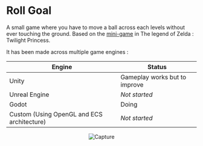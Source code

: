 # Roll Goal

A small game where you have to move a ball across each levels without ever touching the ground. Based on the [mini-game](https://zelda.gamepedia.com/Rollgoal) in The legend of Zelda : Twilight Princess.

It has been made across multiple game engines :

Engine | Status
--- | ---
Unity | Gameplay works but to improve
Unreal Engine | *Not started*
Godot | Doing
Custom (Using OpenGL and ECS architecture) | *Not started*

<p align="center">
<img src="https://github.com/guillaume-haerinck/roll-goal/blob/master/doc/readme-img/roll-goal.jpg?raw=true" alt="Capture">
</p>
